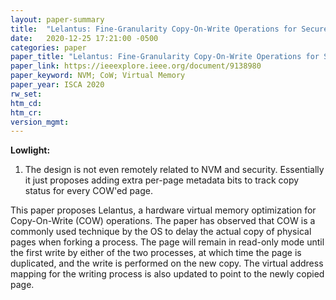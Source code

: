 ```yaml
---
layout: paper-summary
title:  "Lelantus: Fine-Granularity Copy-On-Write Operations for Secure Non-Volatile Memories"
date:   2020-12-25 17:21:00 -0500
categories: paper
paper_title: "Lelantus: Fine-Granularity Copy-On-Write Operations for Secure Non-Volatile Memories"
paper_link: https://ieeexplore.ieee.org/document/9138980
paper_keyword: NVM; CoW; Virtual Memory
paper_year: ISCA 2020
rw_set:
htm_cd:
htm_cr:
version_mgmt:
---
```


**Lowlight:**

1. The design is not even remotely related to NVM and security. Essentially it just proposes adding extra per-page
   metadata bits to track copy status for every COW'ed page.

This paper proposes Lelantus, a hardware virtual memory optimization for Copy-On-Write (COW) operations.
The paper has observed that COW is a commonly used technique by the OS to delay the actual copy of physical pages
when forking a process. The page will remain in read-only mode until the first write by either of the two processes,
at which time the page is duplicated, and the write is performed on the new copy. The virtual address mapping 
for the writing process is also updated to point to the newly copied page. 
